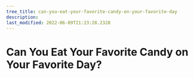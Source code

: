 ```yaml
---
tree_title: can-you-eat-your-favorite-candy-on-your-favorite-day
description: 
last_modified: 2022-06-09T21:23:28.2328
---
```


# Can You Eat Your Favorite Candy on Your Favorite Day?
